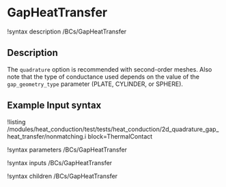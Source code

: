 # GapHeatTransfer

!syntax description /BCs/GapHeatTransfer

## Description

The `quadrature` option is recommended with second-order meshes. Also note that the
type of conductance used depends on the value of the `gap_geometry_type` parameter (PLATE,
CYLINDER, or SPHERE).

## Example Input syntax
!listing /modules/heat_conduction/test/tests/heat_conduction/2d_quadrature_gap_heat_transfer/nonmatching.i block=ThermalContact

!syntax parameters /BCs/GapHeatTransfer

!syntax inputs /BCs/GapHeatTransfer

!syntax children /BCs/GapHeatTransfer
